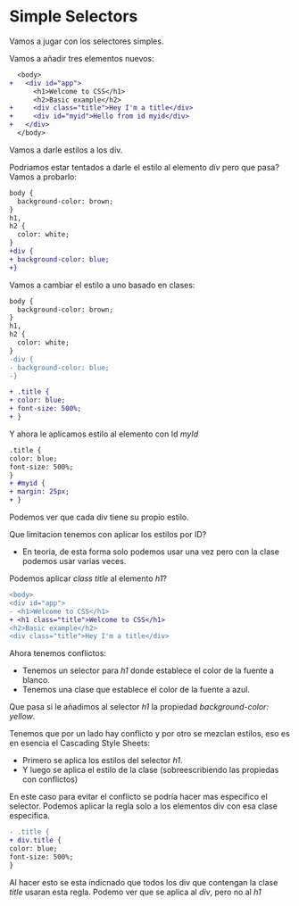 # Simple Selectors

Vamos a jugar con los selectores simples.

Vamos a añadir tres elementos nuevos:

```diff
  <body>
+   <div id="app">
      <h1>Welcome to CSS</h1>
      <h2>Basic example</h2>
+     <div class="title">Hey I'm a title</div>
+     <div id="myid">Hello from id myid</div>
+   </div>
  </body>
```

Vamos a darle estilos a los div.

Podriamos estar tentados a darle el estilo al elemento _div_ pero que pasa? Vamos a probarlo:

```diff
body {
  background-color: brown;
}
h1,
h2 {
  color: white;
}
+div {
+ background-color: blue;
+}
```

Vamos a cambiar el estilo a uno basado en clases:

```diff
body {
  background-color: brown;
}
h1,
h2 {
  color: white;
}
-div {
- background-color: blue;
-}

+ .title {
+ color: blue;
+ font-size: 500%;
+ }
```

Y ahora le aplicamos estilo al elemento con Id _myId_

```diff
.title {
color: blue;
font-size: 500%;
}
+ #myid {
+ margin: 25px;
+ }
```

Podemos ver que cada div tiene su propio estilo.

Que limitacion tenemos con aplicar los estilos por ID?

- En teoria, de esta forma solo podemos usar una vez pero con la clase podemos usar varias veces.

Podemos aplicar _class_ _title_ al elemento _h1_?

```diff
<body>
<div id="app">
- <h1>Welcome to CSS</h1>
+ <h1 class="title">Welcome to CSS</h1>
<h2>Basic example</h2>
<div class="title">Hey I'm a title</div>
```

Ahora tenemos conflictos:

- Tenemos un selector para _h1_ donde establece el color de la fuente a blanco.
- Tenemos una clase que establece el color de la fuente a azul.

Que pasa si le añadimos al selector _h1_ la propiedad _background-color: yellow_.

Tenemos que por un lado hay conflicto y por otro se mezclan estilos, eso es en esencia el Cascading Style Sheets:

- Primero se aplica los estilos del selector _h1_.
- Y luego se aplica el estilo de la clase (sobreescribiendo las propiedas con conflictos)

En este caso para evitar el conflicto se podría hacer mas especifico el selector. Podemos aplicar la regla solo a los elementos div con esa clase especifica.

```diff
- .title {
+ div.title {
color: blue;
font-size: 500%;
}
```

Al hacer esto se esta indicnado que todos los div que contengan la clase _title_ usaran esta regla. Podemo ver que se aplica al _div_, pero no al _h1_
